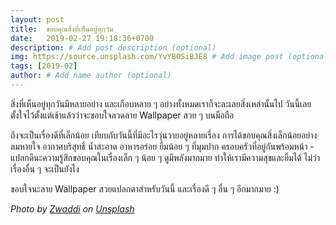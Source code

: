 ```yaml
---
layout: post
title:  ขอบคุณสิ่งที่เห็นอยู่ทุกวัน
date:   2019-02-27 19:18:36+0700
description: # Add post description (optional)
img: https://source.unsplash.com/YvYBOSiBJE8 # Add image post (optional)
tags: [2019-02]
author: # Add name author (optional)
---
```

สิ่งที่เห็นอยู่ทุกวันมีหลายอย่าง และเกือบหลาย ๆ อย่างทั้งหมดเราก็จะละเลยสิ่งเหล่านั้นไป วันนี้เลยตั้งใจไว้ตั้งแต่เช้าแล้วว่าจะขอบใจลวดลาย Wallpaper สวย ๆ บนมือถือ

ถึงจะเป็นเรื่องดีที่เล็กน้อย เทียบกับวันนี้ที่มีอะไรวุ่นวายอยู่หลายเรื่อง การได้ขอบคุณสิ่งเล็กน้อยอย่างลมหายใจ อากาศบริสุทธิ์ น้ำสะอาด อาหารอร่อย ยิ้มน้อย ๆ ที่มุมปาก ครอบครัวที่อยู่กันพร้อมหน้า - แปลกดีนะความรู้สึกขอบคุณในเรื่องเล็ก ๆ น้อย ๆ ดูมีพลังมากมาย ทำให้เรามีความสุขและยิ้มได้ ไม่ว่าเรื่องอื่น ๆ จะเป็นยังไง

ขอบใจนะลาย Wallpaper สวยแปลกตาสำหรับวันนี้ และเรื่องดี ๆ อื่น ๆ อีกมากมาย :)

*Photo by [Zwaddi](https://unsplash.com/@zwaddi) on [Unsplash](https://unsplash.com/)*

